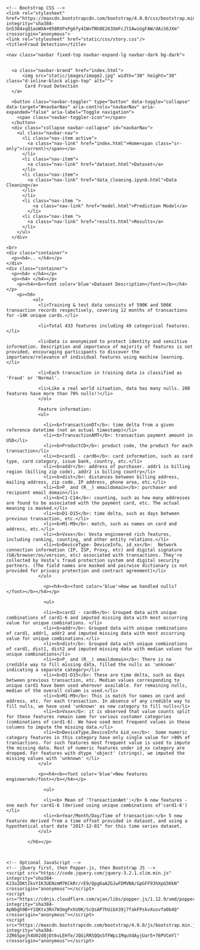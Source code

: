<!doctype html>
<html lang="en">
  <head>
    <!-- Required meta tags -->
    <meta charset="utf-8">
    <meta name="viewport" content="width=device-width, initial-scale=1, shrink-to-fit=no">

    <!-- Bootstrap CSS -->
    <link rel="stylesheet" href="https://maxcdn.bootstrapcdn.com/bootstrap/4.0.0/css/bootstrap.min.css" integrity="sha384-Gn5384xqQ1aoWXA+058RXPxPg6fy4IWvTNh0E263XmFcJlSAwiGgFAW/dAiS6JXm" crossorigin="anonymous">
    <link rel="stylesheet" href="static/css/story.css"/>
    <title>Fraud Detection</title>
  </head>
  <body>

    
    <nav class="navbar fixed-top navbar-expand-lg navbar-dark bg-dark">
        

      <a class="navbar-brand" href="index.html">
          <img src="static/images/image2.jpg" width="30" height="30" class="d-inline-block align-top" alt="">
           Card Fraud Detection
      </a>
      
      <button class="navbar-toggler" type="button" data-toggle="collapse" data-target="#navbarNav" aria-controls="navbarNav" aria-expanded="false" aria-label="Toggle navigation">
        <span class="navbar-toggler-icon"></span>
      </button>
      <div class="collapse navbar-collapse" id="navbarNav">
        <ul class="navbar-nav">
          <li class="nav-item active">
            <a class="nav-link" href="index.html">Home<span class="sr-only">(current)</span></a>
          </li>
          <li class="nav-item">
            <a class="nav-link" href="dataset.html">Dataset</a>
          </li>
          <li class="nav-item">
            <a class="nav-link" href="data_cleaning.ipynb.html">Data Cleaning</a>
          </li>
          </li>
          <li class="nav-item ">
              <a class="nav-link" href="model.html">Prediction Model</a>
            </li>
          <li class="nav-item ">
            <a class="nav-link" href="results.html">Results</a>
          </li>             
        </ul>
      </div>
   </nav>


    <br>
    <div class="container">
      <p><h4>.. </h4></p>
    </div>
    <div class="container">
      <p><h4> </h4></p>
      <p><h4> </h4></p>
        <p><h4><b><font color='blue'>Dataset Description</font></b></h4></p>
        <p><h6>
              <ol>
                <li>Training & test data consists of 590K and 506K transaction records respectively, covering 12 months of transactions for ~14K unique cards.</li>

                <li>Total 433 features including 49 categorical features.</li>

                <li>Data is anonymized to protect identity and sensitive information. Description and importance of majority of features is not provided, encouraging participants to discover the importance/relevance of individual features using machine learning.</li>

                <li>Each transaction in training data is classified as 'Fraud' or 'Normal'.

                <li>Like a real world situation, data has many nulls. 208 features have more than 70% nulls!!</li>
                </ol>
                
                Feature information:  
                <ul>

                  <li><b>TransactionDT</b>: time delta from a given reference datetime (not an actual timestamp)</li>
                  <li><b>TransactionAMT</b>: transaction payment amount in USD</li>
                  <li><b>ProductCD</b>: product code, the product for each transaction</li>
                  <li><b>card1 - card6</b>: card information, such as card type, card category, issue bank, country, etc.</li>
                  <li><b>addr</b>: address of purchaser. addr1 is billing region (billing zip code), addr2 is billing country</li>
                  <li><b>dist</b>: distances between billing address, mailing address, zip code, IP address, phone area, etc.</li>
                  <li><b>P_ and (R__) emaildomain</b>: purchaser and recipient email domain</li>
                  <li><b>C1-C14</b>: counting, such as how many addresses are found to be associated with the payment card, etc. The actual meaning is masked.</li>
                  <li><b>D1-D15</b>: time delta, such as days between previous transaction, etc.</li>
                  <li><b>M1-M9</b>: match, such as names on card and address, etc.</li>
                  <li><b>Vxxx</b>: Vesta engineered rich features, including ranking, counting, and other entity relations.</li>
                  <li><b>DeviceType- DeviceInfo, id_xx</b>:  Network connection information (IP, ISP, Proxy, etc) and digital signature (UA/browser/os/version, etc) associated with transactions. They're collected by Vesta’s fraud protection system and digital security partners. (The field names are masked and pairwise dictionary is not provided for privacy protection and contract agreement)</li>
                </ul>
                  
                  <p><h4><b><font color='blue'>How we handled nulls?</font></b></h4></p>
                 
                  <ul>

                  <li><b>card2 - card6</b>: Grouped data with unique combinations of card1-6 and imputed missing data with most occurring value for unique combinations. </li>
                  <li><b>addr</b>: Grouped data with unique combinations of card1, addr1, addr2 and imputed missing data with most occurring value for unique combinations.</li>
                  <li><b>dist</b>: Grouped data with unique combinations of card1, dist1, dist2 and imputed missing data with median values for unique combinations</li>
                  <li><b>P_ and (R__) emaildomain</b>: There is no credible way to fill missing data, filled the nulls as 'unknown' indicating a separate category</li>
                  <li><b>D1-D15</b>: These are time delta, such as days between previous transaction, etc. Median values corresponding to unique card1 have been used wherever available. For remaining nulls, median of the overall column is used.</li>
                  <li><b>M1-M9</b>: This is match for names on card and address, etc. for each transaction. In absence of any credible way to fill nulls, we have used 'unknown' as new category to fill nulls</li>
                  <li><b>Vxxx</b>: it is observed that value counts split for these features remain same for various customer categories (combinations of card1-6). We have used most frequent values in these columns to impute the missing data.</li>
                  <li><b>DeviceType,DeviceInfo &id_xx</b>:  Some numeric category features in this category have only single value for >90% of transactions. for such features most frequent value is used to impute the missing data. Rest of numeric features under id_xx category are dropped. For features with dtype 'object' (strings), we imputed the missing values with 'unknown' </li>
                </ul>

                <p><h4><b><font color='blue'>New features engineered</font></b></h4></p>
                 
                  <ul>

                  <li><b> Mean of 'TransactionAmt':</b> 6 new features - one each for card1-6 (derived using unique combinations of'card1-6')  </li>
                  <li><b>Year/Month/Day/Time of transaction:</b> 5 new Features derived from a time offset provided in dataset, and using a hypothetical start date "2017-12-01" for this time series dataset. 
                </ul>
              
            </h6></p>


        
    <!-- Optional JavaScript -->
    <!-- jQuery first, then Popper.js, then Bootstrap JS -->
    <script src="https://code.jquery.com/jquery-3.2.1.slim.min.js" integrity="sha384-KJ3o2DKtIkvYIK3UENzmM7KCkRr/rE9/Qpg6aAZGJwFDMVNA/GpGFF93hXpG5KkN" crossorigin="anonymous"></script>
    <script src="https://cdnjs.cloudflare.com/ajax/libs/popper.js/1.12.9/umd/popper.min.js" integrity="sha384-ApNbgh9B+Y1QKtv3Rn7W3mgPxhU9K/ScQsAP7hUibX39j7fakFPskvXusvfa0b4Q" crossorigin="anonymous"></script>
    <script src="https://maxcdn.bootstrapcdn.com/bootstrap/4.0.0/js/bootstrap.min.js" integrity="sha384-JZR6Spejh4U02d8jOt6vLEHfe/JQGiRRSQQxSfFWpi1MquVdAyjUar5+76PVCmYl" crossorigin="anonymous"></script>
  </body>
</html>

